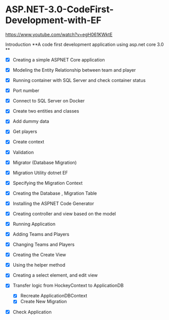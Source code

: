 # ASP.NET-3.0-CodeFirst-Development-with-EF

https://www.youtube.com/watch?v=egH061KWktE

Introduction
**A code first development application using asp.net core 3.0 **
- [x] Creating a simple ASPNET Core application
- [x] Modeling the Entity Relationship between team and player 
- [x] Running container with SQL Server and check container status
- [x] Port number
- [x] Connect to SQL Server on Docker
- [x] Create two entities and classes
- [x] Add dummy data
- [x] Get players
- [x] Create context
- [x] Validation
- [x] Migrator (Database Migration)
- [x] Migration Utility dotnet EF 
- [x] Specifying the Migration Context
- [x] Creating the Database ,  Migration Table
- [x] Installing the ASPNET Code Generator
- [x] Creating controller and view based on the model
- [x] Running Application
- [x] Adding Teams and Players 
- [x] Changing Teams and Players 
- [x] Creating the Create View
- [x] Using the helper method
- [x] Creating a select element, and edit view
- [x] Transfer logic from HockeyContext to ApplicationDB
   - [x] Recreate ApplicationDBContext 
   - [x] Create New Migration 
- [x] Check Application


